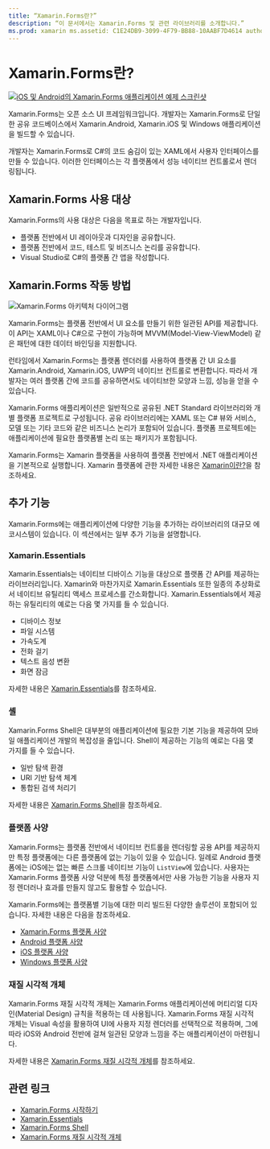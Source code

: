 ```yaml
---
title: “Xamarin.Forms란?”
description: “이 문서에서는 Xamarin.Forms 및 관련 라이브러리를 소개합니다.”
ms.prod: xamarin ms.assetid: C1E24DB9-3099-4F79-BB88-10AABF7D4614 author: profexorgeek ms.author: jusjohns ms.date: 05/28/2020 no-loc: [Xamarin.Forms, Xamarin.Essentials]
---
```


# <a name="what-is-xamarinforms"></a>Xamarin.Forms란?

[![iOS 및 Android의 Xamarin.Forms 애플리케이션 예제 스크린샷](what-is-xamarin-forms-images/xamarin-forms-app-cropped.png)](what-is-xamarin-forms-images/xamarin-forms-app.png#lightbox)

Xamarin.Forms는 오픈 소스 UI 프레임워크입니다. 개발자는 Xamarin.Forms로 단일한 공유 코드베이스에서 Xamarin.Android, Xamarin.iOS 및 Windows 애플리케이션을 빌드할 수 있습니다.

개발자는 Xamarin.Forms로 C#의 코드 숨김이 있는 XAML에서 사용자 인터페이스를 만들 수 있습니다. 이러한 인터페이스는 각 플랫폼에서 성능 네이티브 컨트롤로서 렌더링됩니다.

## <a name="who-xamarinforms-is-for"></a>Xamarin.Forms 사용 대상

Xamarin.Forms의 사용 대상은 다음을 목표로 하는 개발자입니다.

- 플랫폼 전반에서 UI 레이아웃과 디자인을 공유합니다.
- 플랫폼 전반에서 코드, 테스트 및 비즈니스 논리를 공유합니다.
- Visual Studio로 C#의 플랫폼 간 앱을 작성합니다.

## <a name="how-xamarinforms-works"></a>Xamarin.Forms 작동 방법

![Xamarin.Forms 아키텍처 다이어그램](what-is-xamarin-forms-images/xamarin-forms-architecture.png)

Xamarin.Forms는 플랫폼 전반에서 UI 요소를 만들기 위한 일관된 API를 제공합니다. 이 API는 XAML이나 C#으로 구현이 가능하며 MVVM(Model-View-ViewModel) 같은 패턴에 대한 데이터 바인딩을 지원합니다.

런타임에서 Xamarin.Forms는 플랫폼 렌더러를 사용하여 플랫폼 간 UI 요소를 Xamarin.Android, Xamarin.iOS, UWP의 네이티브 컨트롤로 변환합니다. 따라서 개발자는 여러 플랫폼 간에 코드를 공유하면서도 네이티브한 모양과 느낌, 성능을 얻을 수 있습니다.

Xamarin.Forms 애플리케이션은 일반적으로 공유된 .NET Standard 라이브러리와 개별 플랫폼 프로젝트로 구성됩니다. 공유 라이브러리에는 XAML 또는 C# 뷰와 서비스, 모델 또는 기타 코드와 같은 비즈니스 논리가 포함되어 있습니다. 플랫폼 프로젝트에는 애플리케이션에 필요한 플랫폼별 논리 또는 패키지가 포함됩니다.

Xamarin.Forms는 Xamarin 플랫폼을 사용하여 플랫폼 전반에서 .NET 애플리케이션을 기본적으로 실행합니다. Xamarin 플랫폼에 관한 자세한 내용은 [Xamarin이란?](~/get-started/what-is-xamarin.md)을 참조하세요.

## <a name="additional-functionality"></a>추가 기능

Xamarin.Forms에는 애플리케이션에 다양한 기능을 추가하는 라이브러리의 대규모 에코시스템이 있습니다. 이 섹션에서는 일부 추가 기능을 설명합니다.

### Xamarin.Essentials

Xamarin.Essentials는 네이티브 디바이스 기능을 대상으로 플랫폼 간 API를 제공하는 라이브러리입니다. Xamarin와 마찬가지로 Xamarin.Essentials 또한 일종의 추상화로서 네이티브 유틸리티 액세스 프로세스를 간소화합니다. Xamarin.Essentials에서 제공하는 유틸리티의 예로는 다음 몇 가지를 들 수 있습니다.

- 디바이스 정보
- 파일 시스템
- 가속도계
- 전화 걸기
- 텍스트 음성 변환
- 화면 잠금

자세한 내용은 [Xamarin.Essentials](~/essentials/index.md)를 참조하세요.

### <a name="shell"></a>셸

Xamarin.Forms Shell은 대부분의 애플리케이션에 필요한 기본 기능을 제공하여 모바일 애플리케이션 개발의 복잡성을 줄입니다. Shell이 제공하는 기능의 예로는 다음 몇 가지를 들 수 있습니다.

- 일반 탐색 환경
- URI 기반 탐색 체계
- 통합된 검색 처리기

자세한 내용은 [Xamarin.Forms Shell](~/xamarin-forms/app-fundamentals/shell/index.md)을 참조하세요.

### <a name="platform-specifics"></a>플랫폼 사양

Xamarin.Forms는 플랫폼 전반에서 네이티브 컨트롤을 렌더링할 공용 API를 제공하지만 특정 플랫폼에는 다른 플랫폼에 없는 기능이 있을 수 있습니다. 일례로 Android 플랫폼에는 iOS에는 없는 빠른 스크롤 네이티브 기능이 `ListView`에 있습니다. 사용자는 Xamarin.Forms 플랫폼 사양 덕분에 특정 플랫폼에서만 사용 가능한 기능을 사용자 지정 렌더러나 효과를 만들지 않고도 활용할 수 있습니다.

Xamarin.Forms에는 플랫폼별 기능에 대한 미리 빌드된 다양한 솔루션이 포함되어 있습니다. 자세한 내용은 다음을 참조하세요.

- [Xamarin.Forms 플랫폼 사양](~/xamarin-forms/platform/platform-specifics/index.md)
- [Android 플랫폼 사양](~/xamarin-forms/platform/android/index.md)
- [iOS 플랫폼 사양](~/xamarin-forms/platform/ios/index.md)
- [Windows 플랫폼 사양](~/xamarin-forms/platform/windows/index.md)

### <a name="material-visual"></a>재질 시각적 개체

Xamarin.Forms 재질 시각적 개체는 Xamarin.Forms 애플리케이션에 머티리얼 디자인(Material Design) 규칙을 적용하는 데 사용됩니다. Xamarin.Forms 재질 시각적 개체는 Visual 속성을 활용하여 UI에 사용자 지정 렌더러를 선택적으로 적용하며, 그에 따라 iOS와 Android 전반에 걸쳐 일관된 모양과 느낌을 주는 애플리케이션이 마련됩니다.

자세한 내용은 [Xamarin.Forms 재질 시각적 개체](~/xamarin-forms/user-interface/visual/material-visual.md)를 참조하세요.

## <a name="related-links"></a>관련 링크

- [Xamarin.Forms 시작하기](~/xamarin-forms/index.yml)
- [Xamarin.Essentials](~/essentials/index.md)
- [Xamarin.Forms Shell](~/xamarin-forms/app-fundamentals/shell/index.md)
- [Xamarin.Forms 재질 시각적 개체](~/xamarin-forms/user-interface/visual/material-visual.md)
